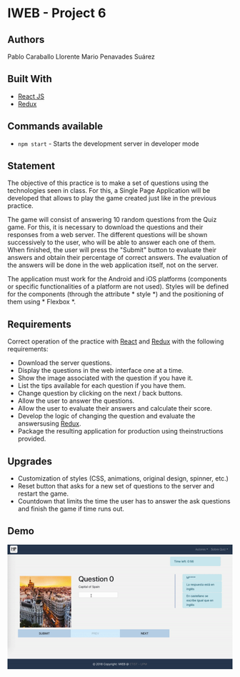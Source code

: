 # IWEB - Project 6
## Authors 
Pablo Caraballo Llorente 
Mario Penavades Suárez 

## Built With
- [React JS](https://reactjs.org/)
- [Redux](https://redux.js.org/)

## Commands available
* `npm start` - Starts the development server in developer mode

## Statement
The objective of this practice is to make a set of questions using the technologies seen in class. For this, a Single Page Application will be developed that allows to play the game created just like in the previous practice.

The game will consist of answering 10 random questions from the Quiz game. For this, it is necessary to download the questions and their responses from a web server. The different questions will be shown successively to the user, who will be able to answer each one of them. When finished, the user will press the "Submit" button to evaluate their answers and obtain their percentage of correct answers. The evaluation of the answers will be done in the web application itself, not on the server.

The application must work for the Android and iOS platforms (components or specific functionalities of a platform are not used). Styles will be defined for the components (through the attribute * style *) and the positioning of them using * Flexbox *.

## Requirements
Correct operation of the practice with [React](https://reactjs.org) and [Redux](https://es.redux.js.org) with the following requirements:
* Download the server questions.
* Display the questions in the web interface one at a time.
* Show the image associated with the question if you have it.
* List the tips available for each question if you have them.
* Change question by clicking on the next / back buttons.
* Allow the user to answer the questions.
* Allow the user to evaluate their answers and calculate their score.
* Develop the logic of changing the question and evaluate the answersusing [Redux](https://es.redux.js.org).
* Package the resulting application for production using theinstructions provided.

## Upgrades
* Customization of styles (CSS, animations, original design, spinner, etc.)
* Reset button that asks for a new set of questions to the server and restart the game.
* Countdown that limits the time the user has to answer the ask questions and finish the game if time runs out.

## Demo
![Demo](p6.gif)

